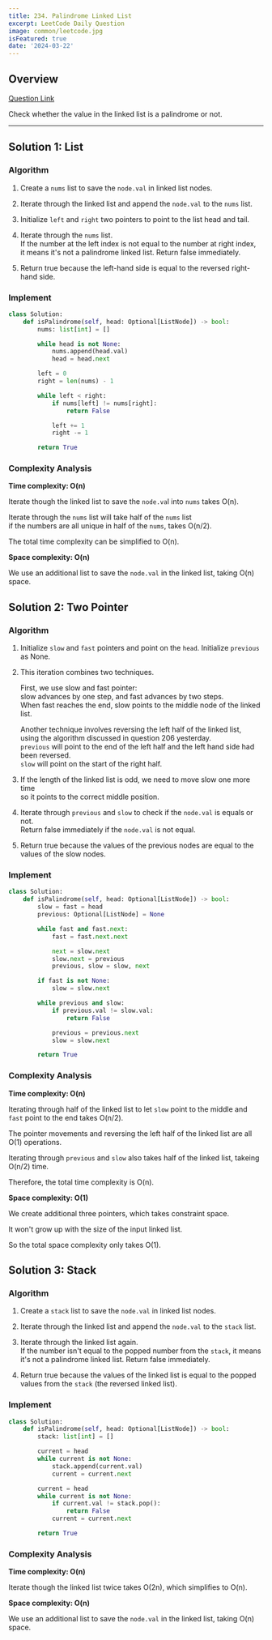 ```yaml
---
title: 234. Palindrome Linked List
excerpt: LeetCode Daily Question
image: common/leetcode.jpg
isFeatured: true
date: '2024-03-22'
---
```


## Overview

[Question Link](https://leetcode.com/problems/palindrome-linked-list/description/)

Check whether the value in the linked list is a palindrome or not.

---

## Solution 1: List

### Algorithm

1. Create a `nums` list to save the `node.val` in linked list nodes.

2. Iterate through the linked list and append the `node.val` to the `nums` list.

3. Initialize `left` and `right` two pointers to point to the list head and tail.

4. Iterate through the `nums` list.\
   If the number at the left index is not equal to the number at right index,\
   it means it's not a palindrome linked list.
   Return false immediately.

5. Return true because the left-hand side is equal to the reversed right-hand side.

### Implement

```python
class Solution:
    def isPalindrome(self, head: Optional[ListNode]) -> bool:
        nums: list[int] = []

        while head is not None:
            nums.append(head.val)
            head = head.next

        left = 0
        right = len(nums) - 1

        while left < right:
            if nums[left] != nums[right]:
                return False

            left += 1
            right -= 1

        return True
```

### Complexity Analysis

**Time complexity: O(n)**

Iterate though the linked list to save the `node.va`l into `nums` takes O(n).

Iterate through the `nums` list will take half of the `nums` list\
if the numbers are all unique in half of the `nums`, takes O(n/2).

The total time complexity can be simplified to O(n).

**Space complexity: O(n)**

We use an additional list to save the `node.val` in the linked list, taking O(n) space.

## Solution 2: Two Pointer

### Algorithm

1. Initialize `slow` and `fast` pointers and point on the `head`.
   Initialize `previous` as None.

2. This iteration combines two techniques.

   First, we use slow and fast pointer:\
   slow advances by one step, and fast advances by two steps.\
   When fast reaches the end, slow points to the middle node of the linked list.

   Another technique involves reversing the left half of the linked list,\
   using the algorithm discussed in question 206 yesterday.\
   `previous` will point to the end of the left half and the left hand side had been reversed.\
   `slow` will point on the start of the right half.

3. If the length of the linked list is odd, we need to move slow one more time\
   so it points to the correct middle position.

4. Iterate through `previous` and `slow` to check if the `node.val` is equals or not.\
   Return false immediately if the `node.val` is not equal.

5. Return true because the values of the previous nodes are equal to the values of the slow nodes.

### Implement

```python
class Solution:
    def isPalindrome(self, head: Optional[ListNode]) -> bool:
        slow = fast = head
        previous: Optional[ListNode] = None

        while fast and fast.next:
            fast = fast.next.next

            next = slow.next
            slow.next = previous
            previous, slow = slow, next

        if fast is not None:
            slow = slow.next

        while previous and slow:
            if previous.val != slow.val:
                return False

            previous = previous.next
            slow = slow.next

        return True
```

### Complexity Analysis

**Time complexity: O(n)**

Iterating through half of the linked list to let `slow` point to the middle and `fast` point to the end takes O(n/2).

The pointer movements and reversing the left half of the linked list are all O(1) operations.

Iterating through `previous` and `slow` also takes half of the linked list, takeing O(n/2) time.

Therefore, the total time complexity is O(n).

**Space complexity: O(1)**

We create additional three pointers, which takes constraint space.

It won't grow up with the size of the input linked list.

So the total space complexity only takes O(1).

## Solution 3: Stack

### Algorithm

1. Create a `stack` list to save the `node.val` in linked list nodes.

2. Iterate through the linked list and append the `node.val` to the `stack` list.

3. Iterate through the linked list again.\
   If the number isn't equal to the popped number from the `stack`,
   it means it's not a palindrome linked list.
   Return false immediately.

4. Return true because the values of the linked list is equal to the popped values from the `stack` (the reversed linked list).

### Implement

```python
class Solution:
    def isPalindrome(self, head: Optional[ListNode]) -> bool:
        stack: list[int] = []

        current = head
        while current is not None:
            stack.append(current.val)
            current = current.next

        current = head
        while current is not None:
            if current.val != stack.pop():
                return False
            current = current.next

        return True
```

### Complexity Analysis

**Time complexity: O(n)**

Iterate though the linked list twice takes O(2n), which simplifies to O(n).

**Space complexity: O(n)**

We use an additional list to save the `node.val` in the linked list, taking O(n) space.
